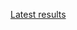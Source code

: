 [Latest results](http://deepdive1.chtc.wisc.edu/runs/stromatolites_1f873a78652325de11def5faba6a91859f150e2b_11h56_02Jun16.zip)
